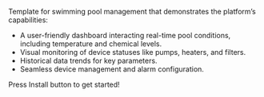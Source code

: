 Template for swimming pool management that demonstrates the platform’s capabilities:

* A user-friendly dashboard interacting real-time pool conditions, including temperature and chemical levels.
* Visual monitoring of device statuses like pumps, heaters, and filters.
* Historical data trends for key parameters.
* Seamless device management and alarm configuration.

Press Install button to get started!